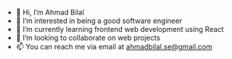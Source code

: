 - 👋 Hi, I’m Ahmad Bilal
- 👀 I’m interested in being a good software engineer
- 🌱 I’m currently learning frontend web development using React
- 💞️ I’m looking to collaborate on web projects
- 📫 You can reach me via email at ahmadbilal.se@gmail.com

<!---
ahmadbilalse/ahmadbilalse is a ✨ special ✨ repository because its `README.md` (this file) appears on your GitHub profile.
You can click the Preview link to take a look at your changes.
--->
